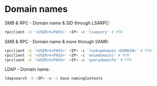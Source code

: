 # Domain names
SMB & RPC - Domain name & SID through LSARPC:
```bash
rpcclient -U '<USER>%<PASS>' <IP> -c 'lsaquery' # PTH
```

SMB & RPC - Domain name & more through SAMR:
```bash
rpcclient -U '<USER>%<PASS>' <IP> -c 'lookupdomain <DOMAIN>' # PTH
rpcclient -U '<USER>%<PASS>' <IP> -c 'enumdomains' # PTH
rpcclient -U '<USER>%<PASS>' <IP> -c 'querydominfo' # PTH
```

LDAP - Domain name:
```bash
ldapsearch -h <IP> -x -s base namingContexts
```